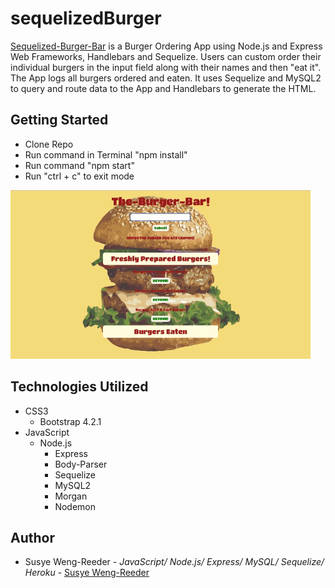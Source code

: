 # sequelizedBurger

[Sequelized-Burger-Bar](https://hidden-hollows-63563.herokuapp.com/) is a Burger Ordering App using Node.js and Express Web Frameworks, Handlebars and Sequelize. Users can custom order their individual burgers in the input field along with their names and then "eat it". The App logs all burgers ordered and eaten. It uses Sequelize and MySQL2 to query and route data to the App and Handlebars to generate the HTML. 
 


## Getting Started

- Clone Repo
- Run command in Terminal "npm install"
- Run command "npm start"
- Run "ctrl + c" to exit mode


![burger](public/assets/images/burgerBar.gif "server.js")



## Technologies Utilized

- CSS3
    - Bootstrap 4.2.1
- JavaScript
    - Node.js
        - Express
        - Body-Parser
        - Sequelize
        - MySQL2
        - Morgan
        - Nodemon
       

## Author

- Susye Weng-Reeder - *JavaScript/ Node.js/ Express/ MySQL/ Sequelize/ Heroku* - [Susye Weng-Reeder](https://eveasian88.github.io/Professional-Portfolio/ "Susye's Portfolio")
